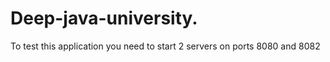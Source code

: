 # Deep-java-university.

To test this application you need to start 2 servers on ports 8080 and 8082
